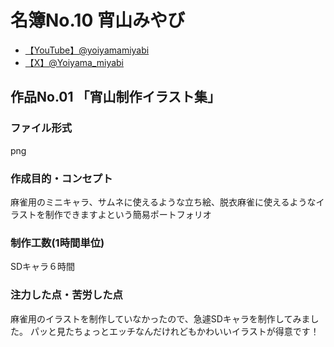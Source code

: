# 名簿No.10 宵山みやび

- [【YouTube】@yoiyamamiyabi](https://youtube.com/@yoiyamamiyabi)
- [【X】@Yoiyama_miyabi](https://x.com/@Yoiyama_miyabi)

## 作品No.01 「宵山制作イラスト集」

### ファイル形式
png

### 作成目的・コンセプト

麻雀用のミニキャラ、サムネに使えるような立ち絵、脱衣麻雀に使えるようなイラストを制作できますよという簡易ポートフォリオ

### 制作工数(1時間単位)
SDキャラ６時間

### 注力した点・苦労した点

麻雀用のイラストを制作していなかったので、急遽SDキャラを制作してみました。
パッと見たちょっとエッチなんだけれどもかわいいイラストが得意です！
